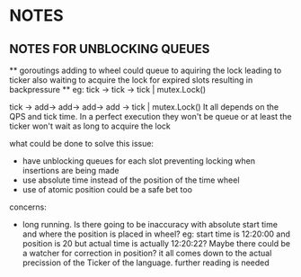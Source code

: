 # NOTES


## NOTES FOR UNBLOCKING QUEUES
** goroutings adding to wheel could queue to aquiring the lock leading to ticker also waiting to acquire the lock for
expired slots resulting in backpressure  **
eg:
tick -> tick -> tick
                    |
                    mutex.Lock()

tick -> add-> add-> add-> add -> tick
                                    |
                                     mutex.Lock()
It all depends on the QPS and tick time.
In a perfect execution they won't be queue or at least the ticker won't wait as long to acquire the lock

what could be done to solve this issue:
- have unblocking queues for each slot preventing locking when insertions are being made
- use absolute time instead of the position of the time wheel
- use of atomic position could be a safe bet too

concerns:
- long running. Is there going to be inaccuracy with absolute start time and where the position is placed in wheel?
eg: start time is 12:20:00 and position is 20 but actual time is actually 12:20:22? 
Maybe there could be a watcher for correction in position? it all comes down to the actual precission of the 
Ticker of the language. further reading is needed







